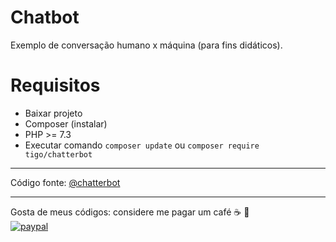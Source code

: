 # Chatbot
Exemplo de conversação humano x máquina (para fins didáticos).

# Requisitos
- Baixar projeto 
- Composer (instalar)
- PHP >= 7.3
- Executar comando ```composer update``` ou ```composer require tigo/chatterbot```
---
Código fonte: [@chatterbot](https://github.com/tigoCaval/chatterbot)

---
Gosta de meus códigos: considere me pagar um café :coffee: :icecream:  
[![paypal](https://www.paypalobjects.com/pt_BR/i/btn/btn_donate_SM.gif)](https://www.paypal.com/donate?hosted_button_id=ZQRM3T5WG7JL4) 


